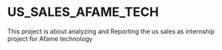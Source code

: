 # US_SALES_AFAME_TECH
This project is about analyzing and Reporting the us sales as internship project for Afame technology
